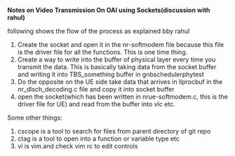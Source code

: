 **Notes on Video Transmission On OAI using Sockets(discussion with rahul)**

following shows the flow of the process as explained bby rahul

1. Create the socket and open it in the nr-softmodem file because this file is the driver file for all the functions. This is one time thing.
2. Create a way to write into the buffer of physical layer every time you transmit the data. This is basically taking data from the socket buffer and writing it into TBS_something buffer in gnbschedulerphytest 
3. Do the opposite on the UE side take data that arrives in llprocbuf in the nr_dlsch_decoding.c file and copy it into socket buffer
4. open the socket(which has been written in nrue-softmodem.c, this is the driver file for UE) and read from the buffer into vlc  etc.

Some other things:
1. cscope is a tool to search for files from parent directory of git repo
2. ctag is a tool to open into a function or variable type etc
2. vi is vim.and check vim rc to edit controls
